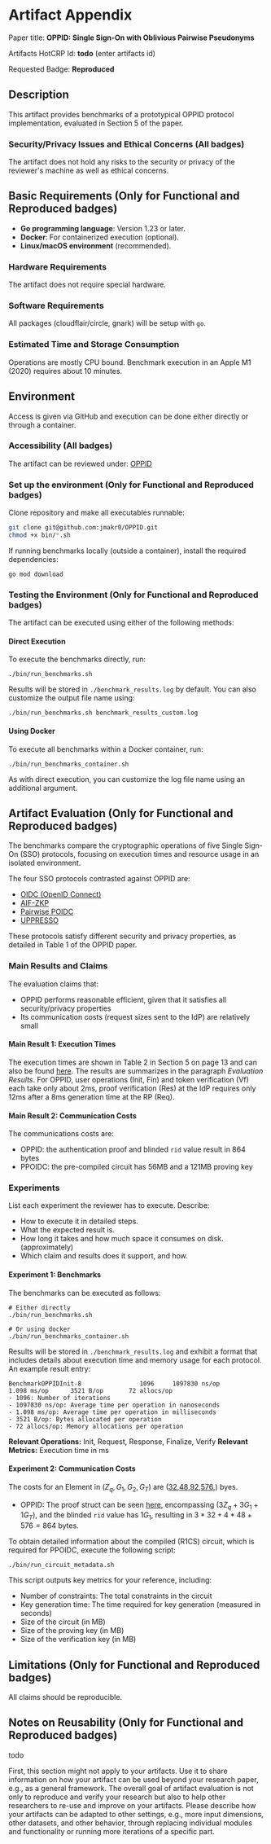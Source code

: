 # Artifact Appendix

Paper title: **OPPID: Single Sign-On with Oblivious Pairwise Pseudonyms**

Artifacts HotCRP Id: **todo** (enter artifacts id)

Requested Badge: **Reproduced**

## Description
This artifact provides benchmarks of a prototypical OPPID protocol implementation, evaluated in Section 5 of the paper.

### Security/Privacy Issues and Ethical Concerns (All badges)
The artifact does not hold any risks to the security or privacy of the reviewer's machine as well as ethical concerns.

## Basic Requirements (Only for Functional and Reproduced badges)
- **Go programming language**: Version 1.23 or later.
- **Docker**: For containerized execution (optional).
- **Linux/macOS environment** (recommended).

### Hardware Requirements
The artifact does not require special hardware.

### Software Requirements
All packages (cloudflair/circle, gnark) will be setup with `go`.

### Estimated Time and Storage Consumption
Operations are mostly CPU bound. Benchmark execution in an Apple M1 (2020) requires about 10 minutes.

## Environment
Access is given via GitHub and execution can be done either directly or through a container.

### Accessibility (All badges)
The artifact can be reviewed under: [OPPID](https://github.com/jmakr0/OPPID)

### Set up the environment (Only for Functional and Reproduced badges)
Clone repository and make all executables runnable:
```bash
git clone git@github.com:jmakr0/OPPID.git
chmod +x bin/*.sh
```

If running benchmarks locally (outside a container), install the required dependencies:
```shell
go mod download
```

### Testing the Environment (Only for Functional and Reproduced badges)

The artifact can be executed using either of the following methods:

#### Direct Execution

To execute the benchmarks directly, run:
```shell
./bin/run_benchmarks.sh
```

Results will be stored in `./benchmark_results.log` by default. You can also customize the output file name using:
```shell
./bin/run_benchmarks.sh benchmark_results_custom.log
```

#### Using Docker

To execute all benchmarks within a Docker container, run:
```shell
./bin/run_benchmarks_container.sh
```
As with direct execution, you can customize the log file name using an additional argument.


## Artifact Evaluation (Only for Functional and Reproduced badges)

The benchmarks compare the cryptographic operations of five Single Sign-On (SSO) protocols, focusing on execution 
times and resource usage in an isolated environment.

The four SSO protocols contrasted against OPPID are:
- [OIDC (OpenID Connect)](https://openid.net/specs/openid-connect-core-1_0.html#PairwiseAlg)
- [AIF-ZKP](https://petsymposium.org/popets/2023/popets-2023-0100.php)
- [Pairwise POIDC](https://dl.acm.org/doi/10.1145/3320269.3384724)
- [UPPRESSO](https://arxiv.org/pdf/2110.10396)

These protocols satisfy different security and privacy properties, as detailed in Table 1 of the OPPID paper.

### Main Results and Claims

The evaluation claims that:
- OPPID performs reasonable efficient, given that it satisfies all security/privacy properties
- Its communication costs (request sizes sent to the IdP) are relatively small 

#### Main Result 1: Execution Times

The execution times are shown in Table 2 in Section 5 on page 13 and can also be found [here](https://github.com/jmakr0/OPPID/blob/main/benchmark_results_pets25.log). 
The results are summarizes in the paragraph *Evaluation Results*.
For OPPID, user operations (Init, Fin) and token verification (Vf)
each take only about 2ms, proof verification (Res) at the IdP requires only 12ms
after a 8ms generation time at the RP (Req).

#### Main Result 2: Communication Costs
The communications costs are:
- OPPID: the authentication proof and blinded `rid` value result in 864 bytes
- PPOIDC: the pre-compiled circuit has 56MB and a 121MB proving key

### Experiments

List each experiment the reviewer has to execute. Describe:
- How to execute it in detailed steps.
- What the expected result is.
- How long it takes and how much space it consumes on disk. (approximately)
- Which claim and results does it support, and how.

#### Experiment 1: Benchmarks
The benchmarks can be executed as follows:
```shell
# Either directly
./bin/run_benchmarks.sh

# Or using docker
./bin/run_benchmarks_container.sh
```
Results will be stored in `./benchmark_results.log` and exhibit a format that includes details about execution 
time and memory usage for each protocol. An example result entry:
```text
BenchmarkOPPIDInit-8                1096     1097830 ns/op           1.098 ms/op      3521 B/op       72 allocs/op
- 1096: Number of iterations
- 1097830 ns/op: Average time per operation in nanoseconds
- 1.098 ms/op: Average time per operation in milliseconds
- 3521 B/op: Bytes allocated per operation
- 72 allocs/op: Memory allocations per operation
```
**Relevant Operations:** Init, Request, Response, Finalize, Verify
**Relevant Metrics:** Execution time in ms

#### Experiment 2: Communication Costs
The costs for an Element in $(Z_q, G_1, G_2, G_T)$ are 
([32](https://github.com/cloudflare/circl/blob/91946a37b9b8da646abe6252153d918707cda136/ecc/bls12381/ff/scalar.go#L10),[48](https://github.com/cloudflare/circl/blob/91946a37b9b8da646abe6252153d918707cda136/ecc/bls12381/g1.go#L18),[92](https://github.com/cloudflare/circl/blob/91946a37b9b8da646abe6252153d918707cda136/ecc/bls12381/g2.go#L16),[576](https://github.com/cloudflare/circl/blob/91946a37b9b8da646abe6252153d918707cda136/ecc/bls12381/gt.go#L6),)
byes.

- OPPID: The proof struct can be seen [here](), encompassing $(3Z_q + 3G_1 + 1G_T)$, and the blinded `rid` value has $1G_1$, resulting in $3*32+4*48+576=864$ bytes.

To obtain detailed information about the compiled (R1CS) circuit, which is required for PPOIDC, execute the following script:
```shell
./bin/run_circuit_metadata.sh
```
This script outputs key metrics for your reference, including:
- Number of constraints: The total constraints in the circuit
- Key generation time: The time required for key generation (measured in seconds)
- Size of the circuit (in MB)
- Size of the proving key (in MB)
- Size of the verification key (in MB)

## Limitations (Only for Functional and Reproduced badges)
All claims should be reproducible.

## Notes on Reusability (Only for Functional and Reproduced badges)

todo

First, this section might not apply to your artifacts.
Use it to share information on how your artifact can be used beyond your research paper, e.g., as a general framework.
The overall goal of artifact evaluation is not only to reproduce and verify your research but also to help other researchers to re-use and improve on your artifacts.
Please describe how your artifacts can be adapted to other settings, e.g., more input dimensions, other datasets, and other behavior, through replacing individual modules and functionality or running more iterations of a specific part.